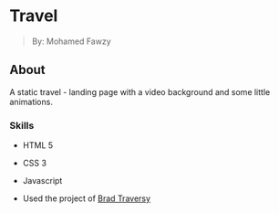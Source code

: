 # Travel

> By: Mohamed Fawzy

## About

A static travel - landing page with a video background and some little animations.

### Skills

- HTML 5
- CSS 3
- Javascript

- Used the project of [Brad Traversy](https://github.com/bradtraversy)
